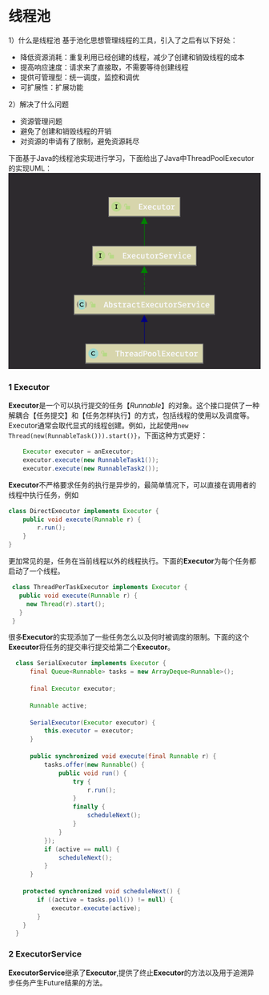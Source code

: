 # 线程池
1）什么是线程池
基于池化思想管理线程的工具，引入了之后有以下好处：
* 降低资源消耗：重复利用已经创建的线程，减少了创建和销毁线程的成本
* 提高响应速度：请求来了直接取，不需要等待创建线程
* 提供可管理型：统一调度，监控和调优
* 可扩展性：扩展功能

2）解决了什么问题
* 资源管理问题
* 避免了创建和销毁线程的开销
* 对资源的申请有了限制，避免资源耗尽

下面基于Java的线程池实现进行学习，下面给出了Java中ThreadPoolExecutor的实现UML：
![uml](../../resources/threadpool.png)


### 1 Executor

**Executor**是一个可以执行提交的任务【*Runnable*】的对象。这个接口提供了一种解耦合【任务提交】和【任务怎样执行】的方式，包括线程的使用以及调度等。Executor通常会取代显式的线程创建。例如，比起使用`new Thread(new(RunnableTask())).start()}`，下面这种方式更好：
```java
    Executor executor = anExecutor;
    executor.execute(new RunnableTask1());
    executor.execute(new RunnableTask2());
```

**Executor**不严格要求任务的执行是异步的，最简单情况下，可以直接在调用者的线程中执行任务，例如
```java
class DirectExecutor implements Executor {
    public void execute(Runnable r) {
        r.run();
    }
}
```

更加常见的是，任务在当前线程以外的线程执行。下面的**Executor**为每个任务都启动了一个线程。

```java
 class ThreadPerTaskExecutor implements Executor {
   public void execute(Runnable r) {
     new Thread(r).start();
   }
 }
```

很多**Executor**的实现添加了一些任务怎么以及何时被调度的限制。下面的这个**Executor**将任务的提交串行提交给第二个**Executor**。

```java
  class SerialExecutor implements Executor {
      final Queue<Runnable> tasks = new ArrayDeque<Runnable>();

      final Executor executor;

      Runnable active;

      SerialExecutor(Executor executor) {
          this.executor = executor;
      }

      public synchronized void execute(final Runnable r) {
          tasks.offer(new Runnable() {
              public void run() {
                  try {
                      r.run();
                  }
                  finally {
                      scheduleNext();
                  }
              }
          });
          if (active == null) {
              scheduleNext();
          }
      }
      
    protected synchronized void scheduleNext() {
        if ((active = tasks.poll()) != null) {
            executor.execute(active);
        }
    }
  }
```

### 2 ExecutorService


**ExecutorService**继承了**Executor**,提供了终止**Executor**的方法以及用于追溯异步任务产生Future结果的方法。
